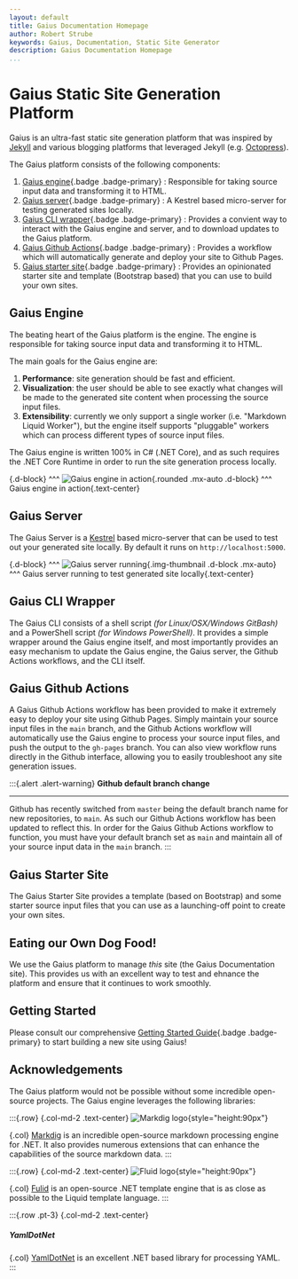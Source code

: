 ```yaml
---
layout: default
title: Gaius Documentation Homepage
author: Robert Strube
keywords: Gaius, Documentation, Static Site Generator
description: Gaius Documentation Homepage
...
```


# Gaius Static Site Generation Platform

Gaius is an ultra-fast static site generation platform that was inspired by [Jekyll](https://jekyllrb.com/) and various blogging platforms that leveraged Jekyll (e.g. [Octopress](http://octopress.org/)).

The Gaius platform consists of the following components:

1. [Gaius engine](https://github.com/gaius-dev/gaius-engine/tree/main/src){.badge .badge-primary} : Responsible for taking source input data and transforming it to HTML.
1. [Gaius server](https://github.com/gaius-dev/gaius-engine/tree/main/src/GaiusServer){.badge .badge-primary} : A Kestrel based micro-server for testing generated sites locally.
1. [Gaius CLI wrapper](https://github.com/gaius-dev/gaius-engine/tree/main/cli){.badge .badge-primary} : Provides a convient way to interact with the Gaius engine and server, and to download updates to the Gaius platform.
1. [Gaius Github Actions](https://github.com/gaius-dev/gaius-engine/tree/main/github-actions){.badge .badge-primary} : Provides a workflow which will automatically generate and deploy your site to Github Pages.
1. [Gaius starter site](https://github.com/gaius-dev/gaius-starter){.badge .badge-primary} : Provides an opinionated starter site and template (Bootstrap based) that you can use to build your own sites.

## Gaius Engine

The beating heart of the Gaius platform is the engine.  The engine is responsible for taking source input data and transforming it to HTML.

The main goals for the Gaius engine are:

1. **Performance**: site generation should be fast and efficient.
1. **Visualization**: the user should be able to see exactly what changes will be made to the generated site content when processing the source input files.
1. **Extensibility**: currently we only support a single worker (i.e. "Markdown Liquid Worker"), but the engine itself supports "pluggable" workers which can process different types of source input files.

The Gaius engine is written 100% in C# (.NET Core), and as such requires the .NET Core Runtime in order to run the site generation process locally.

{.d-block}
^^^
![Gaius engine in action]({{root}}/images/engine.png){.rounded .mx-auto .d-block}
^^^ Gaius engine in action{.text-center}

## Gaius Server

The Gaius Server is a [Kestrel](https://docs.microsoft.com/en-us/aspnet/core/fundamentals/servers/kestrel) based micro-server that can be used to test out your generated site locally.  By default it runs on `http://localhost:5000`.

{.d-block}
^^^
![Gaius server running]({{root}}/images/gaius-server.png){.img-thumbnail .d-block .mx-auto}
^^^ Gaius server running to test generated site locally{.text-center}

## Gaius CLI Wrapper

The Gaius CLI consists of a shell script *(for Linux/OSX/Windows GitBash)* and a PowerShell script *(for Windows PowerShell)*.  It provides a simple wrapper around the Gaius engine itself, and most importantly provides an easy mechanism to update the Gaius engine, the Gaius server, the Github Actions workflows, and the CLI itself.

## Gaius Github Actions

A Gaius Github Actions workflow has been provided to make it extremely easy to deploy your site using Github Pages.  Simply maintain your source input files in the `main` branch, and the Github Actions workflow will automatically use the Gaius engine to process your source input files, and push the output to the `gh-pages` branch.  You can also view workflow runs directly in the Github interface, allowing you to easily troubleshoot any site generation issues.

:::{.alert .alert-warning}
**Github default branch change**
___
Github has recently switched from `master` being the default branch name for new repositories, to `main`.  As such our Github Actions workflow has been updated to reflect this.  In order for the Gaius Github Actions workflow to function, you must have your default branch set as `main` and maintain all of your source input data in the `main` branch.
:::

## Gaius Starter Site

The Gaius Starter Site provides a template (based on Bootstrap) and some starter source input files that you can use as a launching-off point to create your own sites.

## Eating our Own Dog Food!

We use the Gaius platform to manage *this* site (the Gaius Documentation site).  This provides us with an excellent way to test and ehnance the platform and ensure that it continues to work smoothly.

## Getting Started

Please consult our comprehensive [Getting Started Guide]({{root}}/guides/getting-started.html){.badge .badge-primary} to start building a new site using Gaius!

## Acknowledgements

The Gaius platform would not be possible without some incredible open-source projects.  The Gaius engine leverages the following libraries:

:::{.row}
{.col-md-2 .text-center}
![Markdig logo]({{root}}/images/markdig-logo.png){style="height:90px"}

{.col}
[Markdig](https://github.com/lunet-io/markdig/) is an incredible open-source markdown processing engine for .NET.  It also provides numerous extensions that can enhance the capabilities of the source markdown data.
:::

:::{.row}
{.col-md-2 .text-center}
![Fluid logo]({{root}}/images/fluid-logo.png){style="height:90px"}

{.col}
[Fulid](https://github.com/sebastienros/fluid) is an open-source .NET template engine that is as close as possible to the Liquid template language.
:::

:::{.row .pt-3} 
{.col-md-2 .text-center}
##### YamlDotNet

{.col}
[YamlDotNet](https://github.com/aaubry/YamlDotNet) is an excellent .NET based library for processing YAML.
:::
